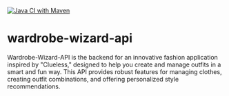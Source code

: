 [![Java CI with Maven](https://github.com/crisywini/wardrobe-wizard-api/actions/workflows/gradle.yml/badge.svg?branch=develop&event=push)](https://github.com/crisywini/wardrobe-wizard-api/actions/workflows/gradle.yml)

# wardrobe-wizard-api
Wardrobe-Wizard-API is the backend for an innovative fashion application inspired by "Clueless," designed to help you create and manage outfits in a smart and fun way. This API provides robust features for managing clothes, creating outfit combinations, and offering personalized style recommendations. 
